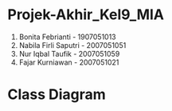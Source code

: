 # Projek-Akhir_Kel9_MIA

1. Bonita Febrianti - 1907051013
2. Nabila Firli Saputri - 2007051051
3. Nur Iqbal Taufik - 2007051059
4. Fajar Kurniawan - 2007051021

# Class Diagram

